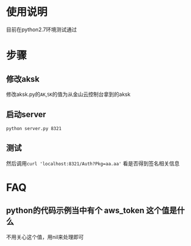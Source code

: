 # 使用说明

目前在python2.7环境测试通过


# 步骤
 
## 修改aksk

修改aksk.py的`AK`,`SK`的值为从金山云控制台拿到的aksk


## 启动server

```
python server.py 8321
```

## 测试


然后调用`curl 'localhost:8321/Auth?Pkg=aa.aa'` 看是否得到签名相关信息




# FAQ


## python的代码示例当中有个 aws_token 这个值是什么

不用关心这个值，用nil来处理即可
